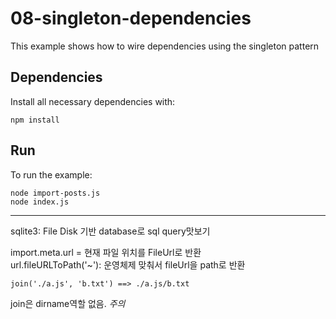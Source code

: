 # 08-singleton-dependencies

This example shows how to wire dependencies using the singleton pattern

## Dependencies

Install all necessary dependencies with:

```shell script
npm install
```

## Run

To run the example:

```shell script
node import-posts.js
node index.js
```
---
sqlite3: File Disk 기반 database로 sql query맛보기  

import.meta.url = 현재 파일 위치를 FileUrl로 반환  
url.fileURLToPath('~'): 운영체제 맞춰서 fileUrl을 path로 반환  

```
join('./a.js', 'b.txt') ==> ./a.js/b.txt
```
join은 dirname역할 없음. _주의_
